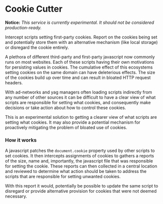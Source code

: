 # Cookie Cutter

**Notice:** _This service is currently experimental. It should not be considered
production-ready._

Intercept scripts setting first-party cookies. Report on the cookies being set
and potentially store them with an alternative mechanism (like local storage) or
disregard the cookie entirely.

A plethora of different third-party and first-party javascript now commonly runs
on most websites. Each of these scripts having their own motivations for
persisting values in cookies. The cumulative effect of this ecosystems setting
cookies on the same domain can have deleterious effects. The size of the cookies
build up over time and can result in bloated HTTP request headers.

With ad-networks and yag managers often loading scripts indirectly from any
number of other sources it can be difficult to have a clear view of what scripts
are responsible for setting what cookies, and consequently make decisions or
take action about how to control these cookies.

This is an experimental solution to getting a clearer view of what scripts are
setting what cookies. It may also provide a potential mechanism for proactively
mitigating the problem of bloated use of cookies.

### How it works

A javascript patches the `document.cookie` property used by other scripts to set
cookies. It then intercepts assignments of cookies to gathers a reports of the
size, name and, importantly, the javascript file that was responsible for
setting the cookie. These reports can then collected in a central location and
reviewed to determine what action should be taken to address the scripts that
are responsible for setting unwanted cookies.

With this report it would, potentially be possible to update the same script to
disregard or provide alternative provision for cookies that were not deemed
necessary.
